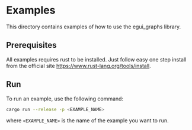 # Examples
This directory contains examples of how to use the egui_graphs library.

## Prerequisites
All examples requires rust to be installed. Just follow easy one step install from the official site https://www.rust-lang.org/tools/install.

## Run
To run an example, use the following command:
```bash
cargo run --release -p <EXAMPLE_NAME>
```
where `<EXAMPLE_NAME>` is the name of the example you want to run.

